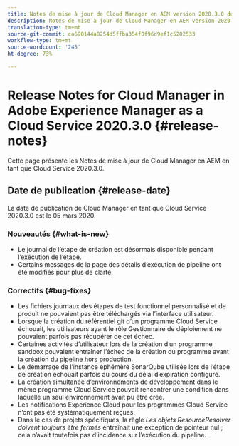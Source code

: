 ```yaml
---
title: Notes de mise à jour de Cloud Manager en AEM version 2020.3.0 du Cloud Service
description: Notes de mise à jour de Cloud Manager en AEM version 2020.3.0 du Cloud Service
translation-type: tm+mt
source-git-commit: ca690144a8254d5ffba354f0f96d9ef1c5202533
workflow-type: tm+mt
source-wordcount: '245'
ht-degree: 73%

---
```



# Release Notes for Cloud Manager in Adobe Experience Manager as a Cloud Service 2020.3.0 {#release-notes}

Cette page présente les Notes de mise à jour de Cloud Manager en AEM en tant que Cloud Service 2020.3.0.

## Date de publication {#release-date}

La date de publication de Cloud Manager en tant que Cloud Service 2020.3.0 est le 05 mars 2020.

### Nouveautés {#what-is-new}

* Le journal de l’étape de création est désormais disponible pendant l’exécution de l’étape.
* Certains messages de la page des détails d’exécution de pipeline ont été modifiés pour plus de clarté.

### Correctifs  {#bug-fixes}

* Les fichiers journaux des étapes de test fonctionnel personnalisé et de produit ne pouvaient pas être téléchargés via l’interface utilisateur.
* Lorsque la création du référentiel git d’un programme Cloud Service échouait, les utilisateurs ayant le rôle Gestionnaire de déploiement ne pouvaient parfois pas récupérer de cet échec.
* Certaines activités d’utilisateur lors de la création d’un programme sandbox pouvaient entraîner l’échec de la création du programme avant la création du pipeline hors production.
* Le démarrage de l’instance éphémère SonarQube utilisée lors de l’étape de création échouait parfois au cours du délai d’expiration configuré.
* La création simultanée d’environnements de développement dans le même programme Cloud Service pouvait rencontrer une condition dans laquelle un seul environnement avait pu être créé.
* Les notifications Experience Cloud pour les programmes Cloud Service n’ont pas été systématiquement reçues.
* Dans le cas de projets spécifiques, la règle *Les objets ResourceResolver doivent toujours être fermés* entraînait une exception de pointeur nul ; cela n’avait toutefois pas d’incidence sur l’exécution du pipeline.